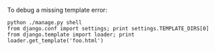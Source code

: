 To debug a missing template error:

    python ./manage.py shell
    from django.conf import settings; print settings.TEMPLATE_DIRS[0]
    from django.template import loader; print loader.get_template('foo.html')

